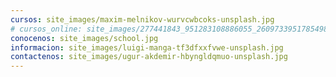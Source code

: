 ```yaml
---
cursos: site_images/maxim-melnikov-wurvcwbcoks-unsplash.jpg
# cursos_online: site_images/277441843_951283108886055_2609733951785498361_n.jpg
conocenos: site_images/school.jpg
informacion: site_images/luigi-manga-tf3dfxxfvwe-unsplash.jpg
contactenos: site_images/ugur-akdemir-hbyngldqmuo-unsplash.jpg
---
```

